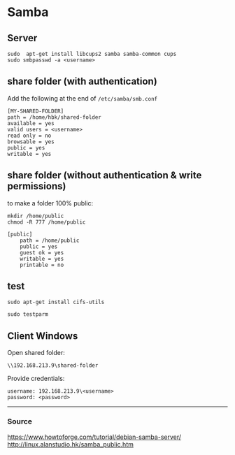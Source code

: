 # Samba

## Server

```
sudo  apt-get install libcups2 samba samba-common cups
sudo smbpasswd -a <username>
```

## share folder (with authentication)

Add the following at the end of ```/etc/samba/smb.conf```

```
[MY-SHARED-FOLDER]
path = /home/hbk/shared-folder
available = yes
valid users = <username>
read only = no
browsable = yes
public = yes
writable = yes
```

## share folder (without authentication & write permissions)

to make a folder 100% public:

```
mkdir /home/public
chmod -R 777 /home/public
```

```
[public]
    path = /home/public
    public = yes
    guest ok = yes
    writable = yes
    printable = no
```


## test 


```
sudo apt-get install cifs-utils
```

```
sudo testparm
```


## Client Windows


Open shared folder:

```
\\192.168.213.9\shared-folder
```

Provide credentials:
```
username: 192.168.213.9\<username>
password: <password>
```




* * *
### Source

https://www.howtoforge.com/tutorial/debian-samba-server/
http://linux.alanstudio.hk/samba_public.htm
